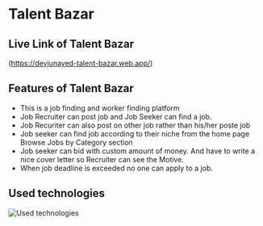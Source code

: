 # Talent Bazar
## Live Link of Talent Bazar
(https://devjunayed-talent-bazar.web.app/)

## Features of Talent Bazar
* This is a job finding and worker finding platform
* Job Recruiter can post job and Job Seeker can find a job.
* Job Recuriter can also post on other job rather than his/her poste job
* Job seeker can find job according to their niche from the home page Browse Jobs by Category section
* Job seeker can bid with custom amount of money. And have to write a nice cover letter so Recruiter can see the Motive.
* When job deadline is exceeded no one can apply to a job.




## Used technologies
![Used technologies](https://skillicons.dev/icons?i=vite,react,firebase,mongodb,express,tailwind)
